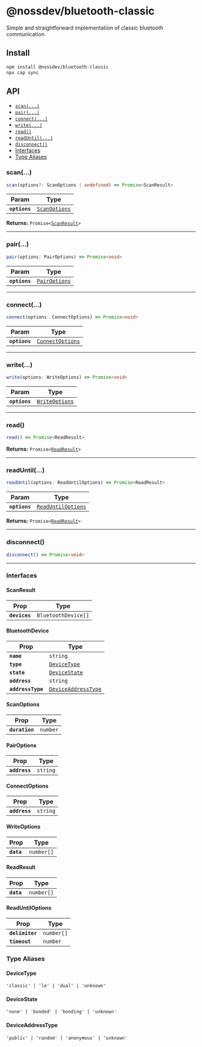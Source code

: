 # @nossdev/bluetooth-classic

Simple and straightforward implementation of classic bluetooth communication

## Install

```bash
npm install @nossdev/bluetooth-classic
npx cap sync
```

## API

<docgen-index>

* [`scan(...)`](#scan)
* [`pair(...)`](#pair)
* [`connect(...)`](#connect)
* [`write(...)`](#write)
* [`read()`](#read)
* [`readUntil(...)`](#readuntil)
* [`disconnect()`](#disconnect)
* [Interfaces](#interfaces)
* [Type Aliases](#type-aliases)

</docgen-index>

<docgen-api>
<!--Update the source file JSDoc comments and rerun docgen to update the docs below-->

### scan(...)

```typescript
scan(options?: ScanOptions | undefined) => Promise<ScanResult>
```

| Param         | Type                                                |
| ------------- | --------------------------------------------------- |
| **`options`** | <code><a href="#scanoptions">ScanOptions</a></code> |

**Returns:** <code>Promise&lt;<a href="#scanresult">ScanResult</a>&gt;</code>

--------------------


### pair(...)

```typescript
pair(options: PairOptions) => Promise<void>
```

| Param         | Type                                                |
| ------------- | --------------------------------------------------- |
| **`options`** | <code><a href="#pairoptions">PairOptions</a></code> |

--------------------


### connect(...)

```typescript
connect(options: ConnectOptions) => Promise<void>
```

| Param         | Type                                                      |
| ------------- | --------------------------------------------------------- |
| **`options`** | <code><a href="#connectoptions">ConnectOptions</a></code> |

--------------------


### write(...)

```typescript
write(options: WriteOptions) => Promise<void>
```

| Param         | Type                                                  |
| ------------- | ----------------------------------------------------- |
| **`options`** | <code><a href="#writeoptions">WriteOptions</a></code> |

--------------------


### read()

```typescript
read() => Promise<ReadResult>
```

**Returns:** <code>Promise&lt;<a href="#readresult">ReadResult</a>&gt;</code>

--------------------


### readUntil(...)

```typescript
readUntil(options: ReadUntilOptions) => Promise<ReadResult>
```

| Param         | Type                                                          |
| ------------- | ------------------------------------------------------------- |
| **`options`** | <code><a href="#readuntiloptions">ReadUntilOptions</a></code> |

**Returns:** <code>Promise&lt;<a href="#readresult">ReadResult</a>&gt;</code>

--------------------


### disconnect()

```typescript
disconnect() => Promise<void>
```

--------------------


### Interfaces


#### ScanResult

| Prop          | Type                           |
| ------------- | ------------------------------ |
| **`devices`** | <code>BluetoothDevice[]</code> |


#### BluetoothDevice

| Prop              | Type                                                            |
| ----------------- | --------------------------------------------------------------- |
| **`name`**        | <code>string</code>                                             |
| **`type`**        | <code><a href="#devicetype">DeviceType</a></code>               |
| **`state`**       | <code><a href="#devicestate">DeviceState</a></code>             |
| **`address`**     | <code>string</code>                                             |
| **`addressType`** | <code><a href="#deviceaddresstype">DeviceAddressType</a></code> |


#### ScanOptions

| Prop           | Type                |
| -------------- | ------------------- |
| **`duration`** | <code>number</code> |


#### PairOptions

| Prop          | Type                |
| ------------- | ------------------- |
| **`address`** | <code>string</code> |


#### ConnectOptions

| Prop          | Type                |
| ------------- | ------------------- |
| **`address`** | <code>string</code> |


#### WriteOptions

| Prop       | Type                  |
| ---------- | --------------------- |
| **`data`** | <code>number[]</code> |


#### ReadResult

| Prop       | Type                  |
| ---------- | --------------------- |
| **`data`** | <code>number[]</code> |


#### ReadUntilOptions

| Prop            | Type                  |
| --------------- | --------------------- |
| **`delimiter`** | <code>number[]</code> |
| **`timeout`**   | <code>number</code>   |


### Type Aliases


#### DeviceType

<code>'classic' | 'le' | 'dual' | 'unknown'</code>


#### DeviceState

<code>'none' | 'bonded' | 'bonding' | 'unknown'</code>


#### DeviceAddressType

<code>'public' | 'random' | 'anonymous' | 'unknown'</code>

</docgen-api>
